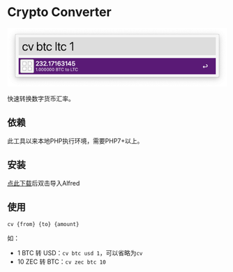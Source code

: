 # Crypto Converter

![Demo](demo.png)

快速转换数字货币汇率。

## 依赖

此工具以来本地PHP执行环境，需要PHP7+以上。

## 安装

[点此下载](https://github.com/ekousp/Alfred_CryptoConverter/raw/master/Crypto%20Converter.alfredworkflow)后双击导入Alfred

## 使用

```
cv {from} {to} {amount}
```

如：

* 1 BTC 转 USD：`cv btc usd 1`，可以省略为`cv`
* 10 ZEC 转 BTC：`cv zec btc 10`

